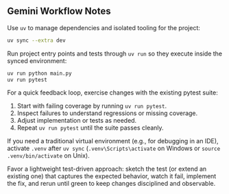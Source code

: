 ## Gemini Workflow Notes

Use `uv` to manage dependencies and isolated tooling for the project:

```bash
uv sync --extra dev
```

Run project entry points and tests through `uv run` so they execute inside the synced environment:

```bash
uv run python main.py
uv run pytest
```

For a quick feedback loop, exercise changes with the existing pytest suite:

1. Start with failing coverage by running `uv run pytest`.
2. Inspect failures to understand regressions or missing coverage.
3. Adjust implementation or tests as needed.
4. Repeat `uv run pytest` until the suite passes cleanly.

If you need a traditional virtual environment (e.g., for debugging in an IDE), activate `.venv` after `uv sync` (`.venv\Scripts\activate` on Windows or `source .venv/bin/activate` on Unix).

Favor a lightweight test-driven approach: sketch the test (or extend an existing one) that captures the expected behavior, watch it fail, implement the fix, and rerun until green to keep changes disciplined and observable.
